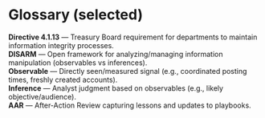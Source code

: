 # Glossary (selected)

**Directive 4.1.13** — Treasury Board requirement for departments to maintain information integrity processes.  
**DISARM** — Open framework for analyzing/managing information manipulation (observables vs inferences).  
**Observable** — Directly seen/measured signal (e.g., coordinated posting times, freshly created accounts).  
**Inference** — Analyst judgment based on observables (e.g., likely objective/audience).  
**AAR** — After-Action Review capturing lessons and updates to playbooks.
